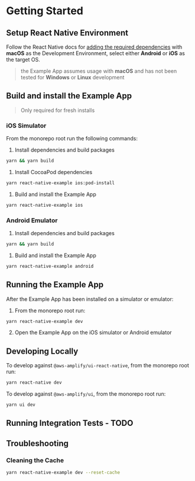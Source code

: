 # Getting Started

## Setup React Native Environment

Follow the React Native docs for [adding the required dependencies](https://reactnative.dev/docs/environment-setup#installing-dependencies) with **macOS** as the Development Environment, select either **Android** or **iOS** as the target OS.

> the Example App assumes usage with **macOS** and has not been tested for **Windows** or **Linux** development

## Build and install the Example App

> Only required for fresh installs

### iOS Simulator

From the monorepo root run the following commands:

1. Install dependencies and build packages

```bash
yarn && yarn build
```

1. Install CocoaPod dependencies

```bash
yarn react-native-example ios:pod-install
```

1. Build and install the Example App

```bash
yarn react-native-example ios
```

### Android Emulator

1. Install dependencies and build packages

```bash
yarn && yarn build
```

1. Build and install the Example App

```bash
yarn react-native-example android
```

## Running the Example App

After the Example App has been installed on a simulator or emulator:

1. From the monorepo root run:

```bash
yarn react-native-example dev
```

2. Open the Example App on the iOS simulator or Android emulator

## Developing Locally

To develop against `@aws-amplify/ui-react-native`, from the monorepo root run:

```bash
yarn react-native dev
```

To develop against `@aws-amplify/ui`, from the monorepo root run:

```bash
yarn ui dev
```

## Running Integration Tests - TODO

## Troubleshooting

### Cleaning the Cache

```bash
yarn react-native-example dev --reset-cache
```
